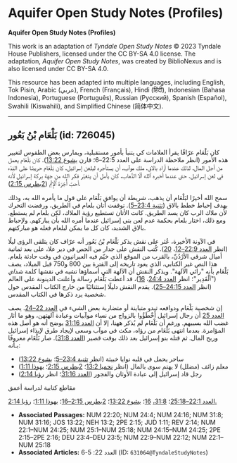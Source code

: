 # Aquifer Open Study Notes (Profiles)

**Aquifer Open Study Notes (Profiles)**

This work is an adaptation of *Tyndale Open Study Notes* © 2023 Tyndale House Publishers, licensed under the CC BY\-SA 4\.0 license. The adaptation, *Aquifer Open Study Notes*, was created by BiblioNexus and is also licensed under CC BY\-SA 4\.0\.

This resource has been adapted into multiple languages, including English, Tok Pisin, Arabic (عربي), French (Français), Hindi (हिंदी), Indonesian (Bahasa Indonesia), Portuguese (Português), Russian (Русский), Spanish (Español), Swahili (Kiswahili), and Simplified Chinese (简体中文).



--------------------------------

## بَلْعَام بْنُ بَعُور (id: 726045)

كان بَلْعَام عرّافًا يقرأ العلامات كي يتنبأ بأمور مستقبلية، ويمارس بعض الطقوس لتغيير هذه الأمور (انظر ملاحظة الدراسة على العدد 22:5–6؛ قارن [يشوع 13:22](https://ref.ly/Josh13:22)). كان بَلْعَام يعمل من أجل المال، لذلك عندما أراد بالاق، ملك موآب، أن يستأجره ليلعن إسرائيل، كان بَلْعَام حريصًا على البَدْء في لعن إسرائيل. حتى عندما أخبره ٱلله ألّا الذَّهاب، كان يأمل أن يتغيّر فكر الله من جهة بركة إسرائيل لأنه أحبّ أُجْرَةَ ٱلْإِثْمِ ([2بطرس 2:15](https://ref.ly/2Pet2:15)).

سمح الله أخيرًا لبَلْعَام أن يذهب، شريطة أن يوافق بَلْعَام على قول ما يأمره الله به، وذلك بهدف إحباط خطط بالاق ([تثنية 23:4–5](https://ref.ly/Deut23:4-Deut23:5)). توقفت أتان بلعام في الطريق، ورفضت التحرك لأن ملاك الرب كان يسد الطريق. كانت الأتان تستطيع رؤية الملاك، لكن بلعام لم يستطع. ومع ذلك، اختار بلعام بحكمة عدم لعن بني إسرائيل عندما أمره الله بأن يباركهم. ولإحباط بالاق الشديد، كان كل ما يمكن لبلعام فعله هو مباركتهم.

في الآونة الأخيرة، عُثر على نقش يذكر بَلْعَام بْنُ بَعُور أنه عرّاف كان يتلقى الرؤى ليلًا (انظر [العدد 22:9–12](https://ref.ly/Num22:9-Num22:12)، [20](https://ref.ly/Num22:20)). كُتب النقش على جدار من الجص في دير علا، على بعد ثمانية أميال شرقي الأرْدُنّ، بالقرب من الموقع الذي خيّم فيه العبرانيون في وقت حادثة بلعام. هذا النص غير الكتابي، الذي يعود تاريخه إلى الفترة بين 800 و750 قبل الميلاد، يصف بَلْعَام بأنه "رائي الآلهة". ويذكر النقش أن الآلهة التي أسماؤها تشبه في نقشها كلمة *شداي* ("ٱلْقَدِير"؛ انظر [العدد 24:4](https://ref.ly/Num24:4)، [16](https://ref.ly/Num24:16))، قد أعطت بَلْعَام رسالة وأعلنت الدينونة على العالم (انظر [العدد 24:15–25](https://ref.ly/Num24:15-Num24:25)). يقدم النقش دليلًا إستثنائيًا من خارج الكتاب المقدس حول شخصية يرد ذكرها في الكتاب المقدس.

إن شخصية بَلْعَام ودوافعه تبدو متباينة أو متضاربة بعض الشيء في [العدد 22–24](https://ref.ly/Num22:1-Num24:25). يصف [العدد 25](https://ref.ly/Num25:1-Num25:18) أن رجال إسرائيل أَخْطَؤُوا بالزواج من نساء موآبيات وعبادة آلهتهن، وهو ما أثار غضب الله بسببهم. ورغم أن بَلْعَام لم يُذكر ههنا، إلا أن [العدد 31:16](https://ref.ly/Num31:16) يوضح أنه هو أصل هذه المؤامرة. بعدما انتهى بَلْعَام من رؤاه، مكث في موآب وسعى لإيجاد طرق لإيذاء إسرائيل وربح المال. ثم قتله بنو إسرائيل بعد ذلك بوقت قصير ([العدد 31:8](https://ref.ly/Num31:8)). صار بَلْعَام معروفًا بـأنه:

* ساحر يحمل في قلبه نوايا خبيثة (انظر [تثنية 23:4–5](https://ref.ly/Deut23:4-Deut23:5)؛ [يشوع 13:22](https://ref.ly/Josh13:22))
* معلم زائف (مضلل) لا يهتم سوى بالمال (انظر [نحميا 13:2](https://ref.ly/Neh13:2)؛ [2بطرس 2:15](https://ref.ly/2Pet2:15)؛ [يهوذا 1:11](https://ref.ly/Jude1:11))
* رجل قاد إسرائيل إلى عبادة الأوثان والفجور ([العدد 31:16](https://ref.ly/Num31:16)؛ انظر [رؤيا 2:14](https://ref.ly/Rev2:14))

مقاطع كتابية لدراسة أعمق

[العدد 22:1–25:18](https://ref.ly/Num22:1-Num25:18)؛ [31:8،](https://ref.ly/Num31:8) [16](https://ref.ly/Num31:16)؛ [يشوع 13:22](https://ref.ly/Josh13:22)؛ [2بطرس 2:15–16](https://ref.ly/2Pet2:15-2Pet2:16)؛ [يهوذا 1:11](https://ref.ly/Jude1:11)؛ [رؤيا 2:14\.](https://ref.ly/Rev2:14)

* **Associated Passages:** NUM 22:20; NUM 24:4; NUM 24:16; NUM 31:8; NUM 31:16; JOS 13:22; NEH 13:2; 2PE 2:15; JUD 1:11; REV 2:14; NUM 22:1–NUM 24:25; NUM 25:1–NUM 25:18; NUM 24:15–NUM 24:25; 2PE 2:15–2PE 2:16; DEU 23:4–DEU 23:5; NUM 22:9–NUM 22:12; NUM 22:1–NUM 25:18
* **Associated Articles:** العدد 22: 5-6 (ID: `631064@TyndaleStudyNotes`)

